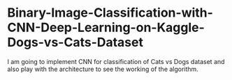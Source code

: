 # Binary-Image-Classification-with-CNN-Deep-Learning-on-Kaggle-Dogs-vs-Cats-Dataset
I am going to implement CNN for classification of Cats vs Dogs dataset and also play with the architecture to see the working of the algorithm.

